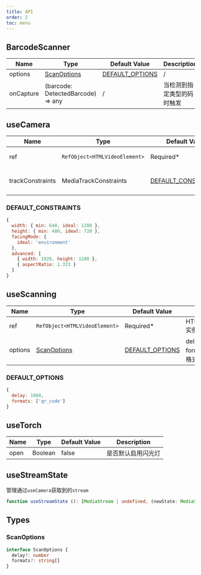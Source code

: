 ```yaml
---
title: API
order: 2
toc: menu
---
```


## BarcodeScanner
| Name      	| Type                              	| Default Value                         	| Description                	 |
|-----------	|-----------------------------------	|---------------------------------------	|----------------------------- |
| options   	| [ScanOptions](#scanoptions)         | [DEFAULT_OPTIONS](#default_options) 	  | / 	                         |
| onCapture 	| (barcode: DetectedBarcode) => any 	| /                                     	| 当检测到指定类型的码时触发       |

## useCamera
| Name               	| Type                        	| Default Value       	                        | Description                                                                                             |
|--------------------	|-----------------------------	|---------------------------------------------	|--------------------------------------------------------------------------------------------------------	|
| ref               	| `RefObject<HTMLVideoElement>` | Required*           	                        | HTMLVideoElement实例                                                                                   	 |
| trackConstraints   	| MediaTrackConstraints       	| [DEFAULT_CONSTRAINTS](#default_constraints) 	| 基于[MediaTrackConstraints](https://developer.mozilla.org/en-US/docs/Web/API/MediaTrackConstraints)标准   |

### DEFAULT_CONSTRAINTS
```js | pure
{
  width: { min: 640, ideal: 1280 },
  height: { min: 480, ideal: 720 },
  facingMode: {
    ideal: 'environment'
  },
  advanced: [
    { width: 1920, height: 1280 },
    { aspectRatio: 1.333 }
  ]
}
```

## useScanning

| Name         	     | Type                        	| Default Value   	                    | Description                                         	|
|--------------------	|-----------------------------	|-------------------------------------	|----------------------------------------------------  |
| ref               	| `RefObject<HTMLVideoElement>` | Required*       	                    | HTMLVideoElement实例                                 	|
| options            	| [ScanOptions](#scanoptions)   | [DEFAULT_OPTIONS](#default_options) 	| delay: 扫描间隔  <br/> formats: 扫描的条码格式, [支持格式](https://developer.mozilla.org/en-US/docs/Web/API/Barcode_Detection_API#supported_barcode_formats) 	|

### DEFAULT_OPTIONS
```js | pure
{
  delay: 1000,
  formats: ['qr_code']
}
```

## useTorch

| Name 	| Type    	| Default Value 	| Description        	|
|------	|---------	|---------------	|--------------------	|
| open 	| Boolean 	| false         	| 是否默认启用闪光灯   	|

## useStreamState
管理通过`useCamera`获取到的`stream`

```ts | pure
function useStreamState (): [MediaStream | undefined, (newState: MediaStream) => void]
```

## Types

### ScanOptions
```ts | pure
interface ScanOptions {
  delay?: number
  formats?: string[]
}
```
